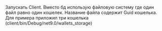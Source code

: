 Запускать Client.
Вместо бд использую файловую систему где один файл равно один кошелек. Название файла содержит Guid кошелька.
Для примера приложил три кошелька (client/bin/Debug/net9.0/wallets_storage)
